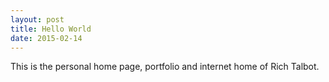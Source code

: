 ```yaml
---
layout: post
title: Hello World
date: 2015-02-14
---
```


This is the personal home page, portfolio and internet home of Rich Talbot.